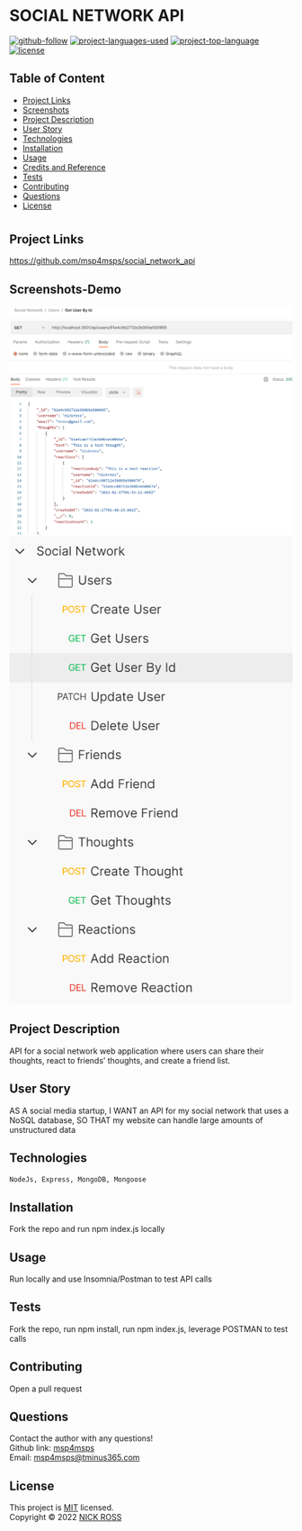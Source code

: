 # SOCIAL NETWORK API

[![github-follow](https://img.shields.io/github/followers/msp4msps?label=Follow&logoColor=purple&style=social)](https://github.com/msp4msps)
[![project-languages-used](https://img.shields.io/github/languages/count/msp4msps/social_network_api?color=important)](https://github.com/msp4msps/social_network_api)
[![project-top-language](https://img.shields.io/github/languages/top/msp4msps/social_network_api?color=blueviolet)](https://github.com/msp4msps/social_network_api)
[![license](https://img.shields.io/badge/License-MIT-brightgreen.svg)](https://choosealicense.com/licenses/mit/)

## Table of Content

- [ Project Links ](#Project-Links)
- [ Screenshots](#Screenshots)
- [ Project Description ](#Project-Description)
- [ User Story ](#User-Story)
- [ Technologies ](#Technologies)
- [ Installation ](#Installation)
- [ Usage ](#Usage)
- [ Credits and Reference ](#Credits-and-Reference)
- [ Tests ](#Tests)
- [ Contributing ](#Contributing)
- [ Questions ](#Questions)
- [ License ](#License)

#

## Project Links

https://github.com/msp4msps/social_network_api<br>

## Screenshots-Demo

<kbd>![screenshot1](public/img/Screenshot1.png)</kbd><kbd>![screenshot2](public/img/Screenshot2.png)</kbd>

## Project Description

API for a social network web application where users can share their thoughts, react to friends’ thoughts, and create a friend list.

## User Story

AS A social media startup, I WANT an API for my social network that uses a NoSQL database, SO THAT my website can handle large amounts of unstructured data

## Technologies

```
NodeJs, Express, MongoDB, Mongoose
```

## Installation

Fork the repo and run npm index.js locally

## Usage

Run locally and use Insomnia/Postman to test API calls

## Tests

Fork the repo, run npm install, run npm index.js, leverage POSTMAN to test calls

## Contributing

Open a pull request

## Questions

Contact the author with any questions!<br>
Github link: [msp4msps](https://github.com/msp4msps)<br>
Email: msp4msps@tminus365.com

## License

This project is [MIT](https://choosealicense.com/licenses/mit/) licensed.<br />
Copyright © 2022 [NICK ROSS](https://github.com/msp4msps)
